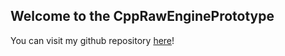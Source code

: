 ## Welcome to the CppRawEnginePrototype

You can visit my github repository <a href= "https://github.com/survivalizeed/CppRawEnginePrototype">here</a>! 
